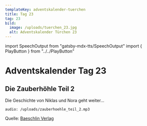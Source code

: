 ```yaml
---
templateKey: adventskalender-tuerchen
title: Tag 23
tag: 23
bild:
  image: /uploads/tuerchen_23.jpg
  alt: Adventskalender Türchen 23
---
```


import SpeechOutput from "gatsby-mdx-tts/SpeechOutput"
import { PlayButton } from "../../PlayButton"

<SpeechOutput id="adventskalender-tag-23" customPlayButton={PlayButton}>

# Adventskalender Tag 23

## Die Zauberhöhle Teil 2
Die Geschichte von Niklas und Nora geht weiter...

`audio: /uploads/zauberhoehle_teil_2.mp3`

Quelle: [Baeschlin Verlag](https://baeschlinverlag.lesestoff.ch/detail/ISBN-9783855463558/Kammerecker-Swantje/Die-Zauberh%C3%B6hle?bpmctrl=bpmrownr.1%7Cforeign.338921-1-0-0)

</SpeechOutput>

